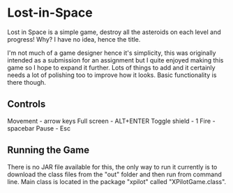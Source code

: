 Lost-in-Space
=============

Lost in Space is a simple game, destroy all the asteroids on each level and progress! Why? I have no idea, hence the title.

I'm not much of a game designer hence it's simplicity, this was originally intended as a submission for an assignment but I quite enjoyed making this game so I hope to expand it further. Lots of things to add and it certainly needs a lot of polishing too to improve how it looks. Basic functionality is there though. 

Controls
--------

Movement - arrow keys
Full screen - ALT+ENTER
Toggle shield - 1
Fire - spacebar
Pause - Esc

Running the Game
----------------

There is no JAR file available for this, the only way to run it currently is to download the class files from the "out" folder and then run from command line. Main class is located in the package "xpilot" called "XPilotGame.class".
